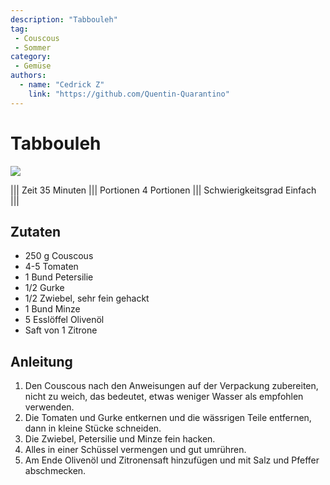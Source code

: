 ```yaml
---
description: "Tabbouleh"
tag:
 - Couscous
 - Sommer
category:
 - Gemüse
authors:
  - name: "Cedrick Z"
    link: "https://github.com/Quentin-Quarantino"
---
```


# Tabbouleh

![](https://via.placeholder.com/1280x480)

||| Zeit
35 Minuten
||| Portionen
4 Portionen
||| Schwierigkeitsgrad
Einfach
|||

## Zutaten


- 250 g Couscous
- 4-5 Tomaten
- 1 Bund Petersilie
- 1/2 Gurke
- 1/2 Zwiebel, sehr fein gehackt
- 1 Bund Minze
- 5 Esslöffel Olivenöl
- Saft von 1 Zitrone

## Anleitung

1. Den Couscous nach den Anweisungen auf der Verpackung zubereiten, nicht zu weich, das bedeutet, etwas weniger Wasser als empfohlen verwenden.
2. Die Tomaten und Gurke entkernen und die wässrigen Teile entfernen, dann in kleine Stücke schneiden.
3. Die Zwiebel, Petersilie und Minze fein hacken.
4. Alles in einer Schüssel vermengen und gut umrühren.
5. Am Ende Olivenöl und Zitronensaft hinzufügen und mit Salz und Pfeffer abschmecken.

